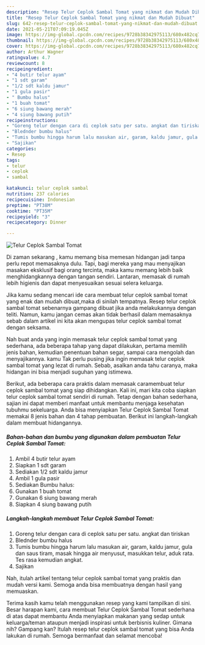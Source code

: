 ```yaml
---
description: "Resep Telur Ceplok Sambal Tomat yang nikmat dan Mudah Dibuat"
title: "Resep Telur Ceplok Sambal Tomat yang nikmat dan Mudah Dibuat"
slug: 642-resep-telur-ceplok-sambal-tomat-yang-nikmat-dan-mudah-dibuat
date: 2021-05-21T07:09:19.045Z
image: https://img-global.cpcdn.com/recipes/9728b38342975113/680x482cq70/telur-ceplok-sambal-tomat-foto-resep-utama.jpg
thumbnail: https://img-global.cpcdn.com/recipes/9728b38342975113/680x482cq70/telur-ceplok-sambal-tomat-foto-resep-utama.jpg
cover: https://img-global.cpcdn.com/recipes/9728b38342975113/680x482cq70/telur-ceplok-sambal-tomat-foto-resep-utama.jpg
author: Arthur Wagner
ratingvalue: 4.7
reviewcount: 8
recipeingredient:
- "4 butir telur ayam"
- "1 sdt garam"
- "1/2 sdt kaldu jamur"
- "1 gula pasir"
- " Bumbu halus"
- "1 buah tomat"
- "6 siung bawang merah"
- "4 siung bawang putih"
recipeinstructions:
- "Goreng telur dengan cara di ceplok satu per satu. angkat dan tiriskan"
- "Blednder bumbu halus"
- "Tumis bumbu hingga harum lalu masukan air, garam, kaldu jamur, gula dan saus tiram, masak hingga air menyusut, masukkan telur, aduk rata. Tes rasa kemudian angkat."
- "Sajikan"
categories:
- Resep
tags:
- telur
- ceplok
- sambal

katakunci: telur ceplok sambal 
nutrition: 237 calories
recipecuisine: Indonesian
preptime: "PT38M"
cooktime: "PT35M"
recipeyield: "3"
recipecategory: Dinner

---
```



![Telur Ceplok Sambal Tomat](https://img-global.cpcdn.com/recipes/9728b38342975113/680x482cq70/telur-ceplok-sambal-tomat-foto-resep-utama.jpg)

Di zaman  sekarang , kamu memang bisa memesan hidangan jadi tanpa perlu repot memasaknya dulu. Tapi, bagi mereka yang mau menyajikan masakan eksklusif bagi orang tercinta, maka kamu memang lebih baik menghidangkannya dengan tangan sendiri. Lantaran, memasak di rumah lebih higienis dan dapat menyesuaikan sesuai selera keluarga.

Jika kamu sedang mencari ide cara membuat telur ceplok sambal tomat yang enak dan mudah dibuat,maka di sinilah tempatnya. Resep telur ceplok sambal tomat  sebenarnya gampang dibuat jika anda melakukannya dengan teliti. Namun, kamu jangan cemas akan tidak berhasil dalam memasaknya 
sebab dalam artikel ini kita akan mengupas telur ceplok sambal tomat dengan seksama.  



Nah buat anda yang ingin memasak telur ceplok sambal tomat yang sederhana, ada beberapa tahap yang dapat dilakukan, pertama memilih jenis bahan, kemudian penentuan bahan segar, sampai cara mengolah dan menyajikannya. kamu Tak perlu pusing jika ingin memasak telur ceplok sambal tomat yang lezat di rumah. Sebab, asalkan anda  tahu caranya, maka hidangan ini bisa menjadi suguhan yang istimewa.

Berikut, ada beberapa cara praktis  dalam memasak caramembuat telur ceplok sambal tomat yang siap dihidangkan. Kali ini, mari kita coba siapkan telur ceplok sambal tomat sendiri di rumah. Tetap dengan bahan sederhana, sajian ini dapat memberi manfaat untuk membantu menjaga kesehatan tubuhmu sekeluarga. Anda bisa menyiapkan Telur Ceplok Sambal Tomat memakai 8 jenis bahan dan 4 tahap pembuatan. Berikut ini langkah-langkah dalam membuat hidangannya.

<!--inarticleads1-->

##### Bahan-bahan dan bumbu yang digunakan dalam pembuatan Telur Ceplok Sambal Tomat:

1. Ambil 4 butir telur ayam
1. Siapkan 1 sdt garam
1. Sediakan 1/2 sdt kaldu jamur
1. Ambil 1 gula pasir
1. Sediakan  Bumbu halus:
1. Gunakan 1 buah tomat
1. Gunakan 6 siung bawang merah
1. Siapkan 4 siung bawang putih




<!--inarticleads2-->

##### Langkah-langkah membuat Telur Ceplok Sambal Tomat:

1. Goreng telur dengan cara di ceplok satu per satu. angkat dan tiriskan
1. Blednder bumbu halus
1. Tumis bumbu hingga harum lalu masukan air, garam, kaldu jamur, gula dan saus tiram, masak hingga air menyusut, masukkan telur, aduk rata. Tes rasa kemudian angkat.
1. Sajikan




Nah, itulah artikel tentang  telur ceplok sambal tomat  yang praktis dan mudah versi kami. Semoga anda bisa membuatnya dengan hasil yang memuaskan. 

Terima kasih kamu telah menggunakan resep yang kami tampilkan di sini. Besar harapan kami, cara membuat  Telur Ceplok Sambal Tomat sederhana di atas dapat membantu Anda menyiapkan makanan yang sedap untuk keluarga/teman ataupun menjadi inspirasi untuk berbisnis kuliner. Gimana nih? Gampang kan? Itulah resep telur ceplok sambal tomat yang bisa Anda lakukan di rumah. Semoga bermanfaat dan selamat mencoba!

